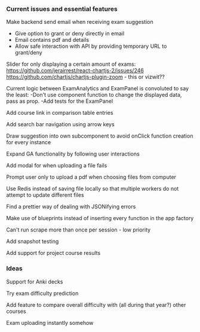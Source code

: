 ### Current issues and essential features

Make backend send email when receiving exam suggestion 
- Give option to grant or deny directly in email
- Email contains pdf and details
- Allow safe interaction with API by providing temporary URL to grant/deny

Slider for only displaying a certain amount of exams: 
https://github.com/jerairrest/react-chartjs-2/issues/246
https://github.com/chartjs/chartjs-plugin-zoom - this or vizwit??

Current logic between ExamAnalytics and ExamPanel is convoluted to say the least:
-Don't use component function to change the displayed data, pass as prop.
-Add tests for the ExamPanel

Add course link in comparison table entries

Add search bar navigation using arrow keys

Draw suggestion into own subcomponent to avoid onClick function creation for every instance

Expand GA functionality by following user interactions

Add modal for when uploading a file fails

Prompt user only to upload a pdf when choosing files from computer

Use Redis instead of saving file locally so that multiple workers do not attempt to
update different files

Find a prettier way of dealing with JSONifying errors

Make use of blueprints instead of inserting every function in the app factory

Can't run scrape more than once per session - low priority

Add snapshot testing

Add support for project course results

### Ideas

Support for Anki decks

Try exam difficulty prediction

Add feature to compare overall difficulty with (all during that year?) other courses

Exam uploading instantly somehow
